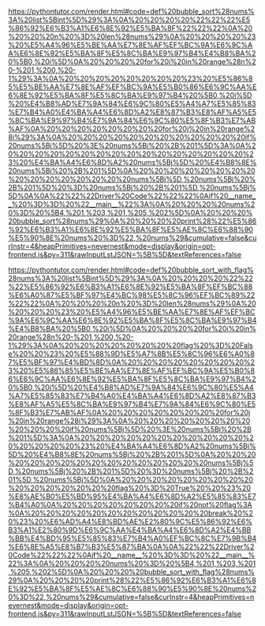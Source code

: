 <!--
    File: bubble_sort.md
    Created Time: 2024-01-05
    Author: Krahets (krahets@163.com)
--->

<!-- [file]{bubble_sort}-[class]{}-[func]{bubble_sort} -->
https://pythontutor.com/render.html#code=def%20bubble_sort%28nums%3A%20list%5Bint%5D%29%3A%0A%20%20%20%20%22%22%22%E5%86%92%E6%B3%A1%E6%8E%92%E5%BA%8F%22%22%22%0A%20%20%20%20n%20%3D%20len%28nums%29%0A%20%20%20%20%23%20%E5%A4%96%E5%BE%AA%E7%8E%AF%EF%BC%9A%E6%9C%AA%E6%8E%92%E5%BA%8F%E5%8C%BA%E9%97%B4%E4%B8%BA%20%5B0,%20i%5D%0A%20%20%20%20for%20i%20in%20range%28n%20-%201,%200,%20-1%29%3A%0A%20%20%20%20%20%20%20%20%23%20%E5%86%85%E5%BE%AA%E7%8E%AF%EF%BC%9A%E5%B0%86%E6%9C%AA%E6%8E%92%E5%BA%8F%E5%8C%BA%E9%97%B4%20%5B0,%20i%5D%20%E4%B8%AD%E7%9A%84%E6%9C%80%E5%A4%A7%E5%85%83%E7%B4%A0%E4%BA%A4%E6%8D%A2%E8%87%B3%E8%AF%A5%E5%8C%BA%E9%97%B4%E7%9A%84%E6%9C%80%E5%8F%B3%E7%AB%AF%0A%20%20%20%20%20%20%20%20for%20j%20in%20range%28i%29%3A%0A%20%20%20%20%20%20%20%20%20%20%20%20if%20nums%5Bj%5D%20%3E%20nums%5Bj%20%2B%201%5D%3A%0A%20%20%20%20%20%20%20%20%20%20%20%20%20%20%20%20%23%20%E4%BA%A4%E6%8D%A2%20nums%5Bj%5D%20%E4%B8%8E%20nums%5Bj%20%2B%201%5D%0A%20%20%20%20%20%20%20%20%20%20%20%20%20%20%20%20nums%5Bj%5D,%20nums%5Bj%20%2B%201%5D%20%3D%20nums%5Bj%20%2B%201%5D,%20nums%5Bj%5D%0A%0A%22%22%22Driver%20Code%22%22%22%0Aif%20__name__%20%3D%3D%20%22__main__%22%3A%0A%20%20%20%20nums%20%3D%20%5B4,%201,%203,%201,%205,%202%5D%0A%20%20%20%20bubble_sort%28nums%29%0A%20%20%20%20print%28%22%E5%86%92%E6%B3%A1%E6%8E%92%E5%BA%8F%E5%AE%8C%E6%88%90%E5%90%8E%20nums%20%3D%22,%20nums%29&cumulative=false&curInstr=4&heapPrimitives=nevernest&mode=display&origin=opt-frontend.js&py=311&rawInputLstJSON=%5B%5D&textReferences=false

<!-- [file]{bubble_sort}-[class]{}-[func]{bubble_sort_with_flag} -->
https://pythontutor.com/render.html#code=def%20bubble_sort_with_flag%28nums%3A%20list%5Bint%5D%29%3A%0A%20%20%20%20%22%22%22%E5%86%92%E6%B3%A1%E6%8E%92%E5%BA%8F%EF%BC%88%E6%A0%87%E5%BF%97%E4%BC%98%E5%8C%96%EF%BC%89%22%22%22%0A%20%20%20%20n%20%3D%20len%28nums%29%0A%20%20%20%20%23%20%E5%A4%96%E5%BE%AA%E7%8E%AF%EF%BC%9A%E6%9C%AA%E6%8E%92%E5%BA%8F%E5%8C%BA%E9%97%B4%E4%B8%BA%20%5B0,%20i%5D%0A%20%20%20%20for%20i%20in%20range%28n%20-%201,%200,%20-1%29%3A%0A%20%20%20%20%20%20%20%20flag%20%3D%20False%20%20%23%20%E5%88%9D%E5%A7%8B%E5%8C%96%E6%A0%87%E5%BF%97%E4%BD%8D%0A%20%20%20%20%20%20%20%20%23%20%E5%86%85%E5%BE%AA%E7%8E%AF%EF%BC%9A%E5%B0%86%E6%9C%AA%E6%8E%92%E5%BA%8F%E5%8C%BA%E9%97%B4%20%5B0,%20i%5D%20%E4%B8%AD%E7%9A%84%E6%9C%80%E5%A4%A7%E5%85%83%E7%B4%A0%E4%BA%A4%E6%8D%A2%E8%87%B3%E8%AF%A5%E5%8C%BA%E9%97%B4%E7%9A%84%E6%9C%80%E5%8F%B3%E7%AB%AF%0A%20%20%20%20%20%20%20%20for%20j%20in%20range%28i%29%3A%0A%20%20%20%20%20%20%20%20%20%20%20%20if%20nums%5Bj%5D%20%3E%20nums%5Bj%20%2B%201%5D%3A%0A%20%20%20%20%20%20%20%20%20%20%20%20%20%20%20%20%23%20%E4%BA%A4%E6%8D%A2%20nums%5Bj%5D%20%E4%B8%8E%20nums%5Bj%20%2B%201%5D%0A%20%20%20%20%20%20%20%20%20%20%20%20%20%20%20%20nums%5Bj%5D,%20nums%5Bj%20%2B%201%5D%20%3D%20nums%5Bj%20%2B%201%5D,%20nums%5Bj%5D%0A%20%20%20%20%20%20%20%20%20%20%20%20%20%20%20%20flag%20%3D%20True%20%20%23%20%E8%AE%B0%E5%BD%95%E4%BA%A4%E6%8D%A2%E5%85%83%E7%B4%A0%0A%20%20%20%20%20%20%20%20if%20not%20flag%3A%0A%20%20%20%20%20%20%20%20%20%20%20%20break%20%20%23%20%E6%AD%A4%E8%BD%AE%E2%80%9C%E5%86%92%E6%B3%A1%E2%80%9D%E6%9C%AA%E4%BA%A4%E6%8D%A2%E4%BB%BB%E4%BD%95%E5%85%83%E7%B4%A0%EF%BC%8C%E7%9B%B4%E6%8E%A5%E8%B7%B3%E5%87%BA%0A%0A%22%22%22Driver%20Code%22%22%22%0Aif%20__name__%20%3D%3D%20%22__main__%22%3A%0A%20%20%20%20nums%20%3D%20%5B4,%201,%203,%201,%205,%202%5D%0A%20%20%20%20bubble_sort_with_flag%28nums%29%0A%20%20%20%20print%28%22%E5%86%92%E6%B3%A1%E6%8E%92%E5%BA%8F%E5%AE%8C%E6%88%90%E5%90%8E%20nums%20%3D%22,%20nums%29&cumulative=false&curInstr=4&heapPrimitives=nevernest&mode=display&origin=opt-frontend.js&py=311&rawInputLstJSON=%5B%5D&textReferences=false
